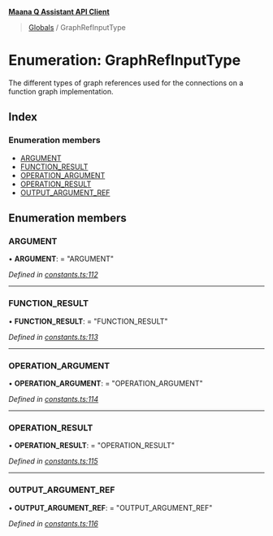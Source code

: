 **[Maana Q Assistant API Client](../README.md)**

> [Globals](../README.md) / GraphRefInputType

# Enumeration: GraphRefInputType

The different types of graph references used for the connections on a
function graph implementation.

## Index

### Enumeration members

* [ARGUMENT](graphrefinputtype.md#argument)
* [FUNCTION\_RESULT](graphrefinputtype.md#function_result)
* [OPERATION\_ARGUMENT](graphrefinputtype.md#operation_argument)
* [OPERATION\_RESULT](graphrefinputtype.md#operation_result)
* [OUTPUT\_ARGUMENT\_REF](graphrefinputtype.md#output_argument_ref)

## Enumeration members

### ARGUMENT

•  **ARGUMENT**:  = "ARGUMENT"

*Defined in [constants.ts:112](https://github.com/maana-io/q-assistant-client/blob/develop/src/constants.ts#L112)*

___

### FUNCTION\_RESULT

•  **FUNCTION\_RESULT**:  = "FUNCTION\_RESULT"

*Defined in [constants.ts:113](https://github.com/maana-io/q-assistant-client/blob/develop/src/constants.ts#L113)*

___

### OPERATION\_ARGUMENT

•  **OPERATION\_ARGUMENT**:  = "OPERATION\_ARGUMENT"

*Defined in [constants.ts:114](https://github.com/maana-io/q-assistant-client/blob/develop/src/constants.ts#L114)*

___

### OPERATION\_RESULT

•  **OPERATION\_RESULT**:  = "OPERATION\_RESULT"

*Defined in [constants.ts:115](https://github.com/maana-io/q-assistant-client/blob/develop/src/constants.ts#L115)*

___

### OUTPUT\_ARGUMENT\_REF

•  **OUTPUT\_ARGUMENT\_REF**:  = "OUTPUT\_ARGUMENT\_REF"

*Defined in [constants.ts:116](https://github.com/maana-io/q-assistant-client/blob/develop/src/constants.ts#L116)*
